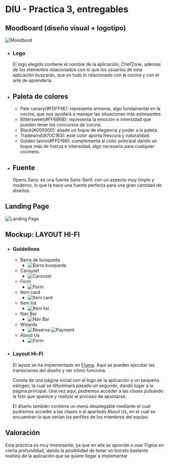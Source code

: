 # DIU - Practica 3, entregables

## Moodboard (diseño visual + logotipo) 
![Moodbord](Moodboard.png)
- ### Logo
  El logo elegido contiene el nombre de la aplicación, ChefZone, además de los elementos relacionados con lo que los usuarios de esta aplicación buscarán, que es todo lo relacionado con la cocina y con el arte de aprenderla.

- ## Paleta de colores
  -	Pale canary(#FDFF9E): representa armonía, algo fundamental en la cocina, que nos ayudará a manejar las situaciones más estresantes.
  -	Bittersweet(#FF6B6B): representa la emoción e intensidad que pueden tener los concursos de cocina.
  -	Black(#000000): añade un toque de elegancia y poder a la paleta.
  -	Tradewind(#70C1B3): este color aporta frescura y naturalidad.
  -	Golden tainoi(#FFD166): complementa al color principal dando un toque más de fuerza e intensidad, algo necesario para cualquier cocinero.
- ## Fuente
  Opens Sans: es una fuente Sans-Serif, con un aspecto muy limpio y moderno, lo que la hace una fuente perfecta para una gran cantidad de diseños.



## Landing Page
![Landing Page](LandingPage.png)


## Mockup: LAYOUT HI-FI
- ### Guidelines
  - Barra de búsqueda
    - ![Barra busqueda](Guidelines/BarraBusqueda.png)
  - Carousel
    - ![Carousel](Guidelines/Carousel.png)
  - Form
    - ![Form](Guidelines/Form.png)
  - Item card
    - ![Item card](Guidelines/ItemCard.png)
  - Item list
    - ![Item list](Guidelines/ItemList.png)
  - Nav Bar
    - ![Nav Bar](Guidelines/NavBar.png)
  - Wizards
    - ![Reserva](Guidelines/Reserva.png)    ![Payment](Guidelines/Payment.png)
  - About Us
    - ![Form](Guidelines/AboutUs.png)

      
- ### Layout Hi-Fi
  El layout se ha implementado en <a href="https://www.figma.com/design/c8AbgRcvawjuxy6fYGhcvU/LayoutP3?node-id=0-1&t=lPhWeKOIqr4AkmLu-0">Figma</a>. Aquí se pueden ejecutar las transiciones del diseño y ver cómo funciona.

  Consta de una página inicial con el logo de la aplicación y un pequeño eslogan, la cual se difuminará pasado un segundo, dando lugar a la página principal. Una vez aquí, podremos acceder a las clases pulsando la foto que aparece y realizar el proceso de apuntarse.  
  
  El diseño también contiene un menú desplegable mediante el cual podremos acceder a las clases o al apartado About Us, en el cual se encuentran lo que serían los perfiles de los miembros del equipo.

## Valoración

Esta práctica es muy interesante, ya que en ella se aprende a usar Figma en cierta profundidad, dando la posibilidad de tener un boceto bastante realista de la aplicación que se quiere llegar a implementar.
 
